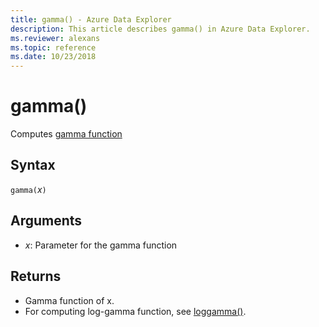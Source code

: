```yaml
---
title: gamma() - Azure Data Explorer
description: This article describes gamma() in Azure Data Explorer.
ms.reviewer: alexans
ms.topic: reference
ms.date: 10/23/2018
---
```

# gamma()

Computes [gamma function](https://en.wikipedia.org/wiki/Gamma_function)

## Syntax

`gamma(`*x*`)`

## Arguments

* *x*: Parameter for the gamma function

## Returns

* Gamma function of x.
* For computing log-gamma function, see [loggamma()](loggammafunction.md).